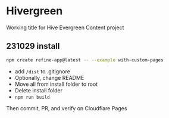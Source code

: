 # Hivergreen
Working title for Hive Evergreen Content project

## 231029 install
```bash
npm create refine-app@latest -- --example with-custom-pages
```
* add `/dist` to .gitignore
* Optionally, change README
* Move all from install folder to root
* Delete install folder
* `npm run build`

Then commit, PR, and verify on Cloudflare Pages